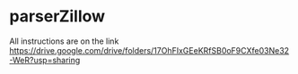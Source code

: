 # parserZillow

All instructions are on the link
https://drive.google.com/drive/folders/17OhFIxGEeKRfSB0oF9CXfe03Ne32-WeR?usp=sharing
